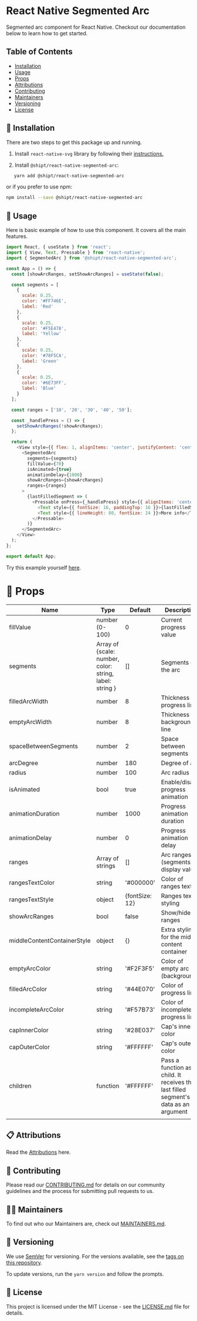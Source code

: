 # React Native Segmented Arc

Segmented arc component for React Native. Checkout our documentation below to learn how to get started.

## Table of Contents

- [Installation](#-installation)
- [Usage](#-usage)
- [Props](#-props)
- [Attributions](#-attributions)
- [Contributing](#-contributing)
- [Maintainers](#-maintainers)
- [Versioning](#-versioning)
- [License](#-license)

## 🚀 Installation

There are two steps to get this package up and running.

1. Install `react-native-svg` library by following their [instructions.](https://github.com/react-native-svg/react-native-svg)

2. Install `@shipt/react-native-segmented-arc`:

```bash
   yarn add @shipt/react-native-segmented-arc
```

or if you prefer to use npm:

```bash
npm install --save @shipt/react-native-segmented-arc
```

## 🎉 Usage

Here is basic example of how to use this component. It covers all the main features.

```js
import React, { useState } from 'react';
import { View, Text, Pressable } from 'react-native';
import { SegmentedArc } from '@shipt/react-native-segmented-arc';

const App = () => {
  const [showArcRanges, setShowArcRanges] = useState(false);

  const segments = [
    {
      scale: 0.25,
      color: '#FF746E',
      label: 'Red'
    },
    {
      scale: 0.25,
      color: '#F5E478',
      label: 'Yellow'
    },
    {
      scale: 0.25,
      color: '#78F5CA',
      label: 'Green'
    },
    {
      scale: 0.25,
      color: '#6E73FF',
      label: 'Blue'
    }
  ];

  const ranges = ['10', '20', '30', '40', '50'];

  const _handlePress = () => {
    setShowArcRanges(!showArcRanges);
  };

  return (
    <View style={{ flex: 1, alignItems: 'center', justifyContent: 'center' }}>
      <SegmentedArc
        segments={segments}
        fillValue={70}
        isAnimated={true}
        animationDelay={1000}
        showArcRanges={showArcRanges}
        ranges={ranges}
      >
        {lastFilledSegment => (
          <Pressable onPress={_handlePress} style={{ alignItems: 'center' }}>
            <Text style={{ fontSize: 16, paddingTop: 16 }}>{lastFilledSegment.label}</Text>
            <Text style={{ lineHeight: 80, fontSize: 24 }}>More info</Text>
          </Pressable>
        )}
      </SegmentedArc>
    </View>
  );
};

export default App;
```

Try this example yourself [here](./example).

# 📖 Props

| Name                        | Type                                                    | Default        | Description                                                                           |
| --------------------------- | ------------------------------------------------------- | -------------- | ------------------------------------------------------------------------------------- |
| fillValue                   | number (0-100)                                          | 0              | Current progress value                                                                |
| segments                    | Array of {scale: number, color: string, label: string } | []             | Segments of the arc                                                                   |
| filledArcWidth              | number                                                  | 8              | Thickness of progress line                                                            |
| emptyArcWidth               | number                                                  | 8              | Thickness of background line                                                          |
| spaceBetweenSegments        | number                                                  | 2              | Space between segments                                                                |
| arcDegree                   | number                                                  | 180            | Degree of arc                                                                         |
| radius                      | number                                                  | 100            | Arc radius                                                                            |
| isAnimated                  | bool                                                    | true           | Enable/disable progress animation                                                     |
| animationDuration           | number                                                  | 1000           | Progress animation duration                                                           |
| animationDelay              | number                                                  | 0              | Progress animation delay                                                              |
| ranges                      | Array of strings                                        | []             | Arc ranges (segments) display values                                                  |
| rangesTextColor             | string                                                  | '#000000'      | Color of ranges text                                                                  |
| rangesTextStyle             | object                                                  | {fontSize: 12} | Ranges text styling                                                                   |
| showArcRanges               | bool                                                    | false          | Show/hide arc ranges                                                                  |
| middleContentContainerStyle | object                                                  | {}             | Extra styling for the middle content container                                        |
| emptyArcColor               | string                                                  | '#F2F3F5'      | Color of empty arc (background)                                                       |
| filledArcColor              | string                                                  | '#44E070'      | Color of progress line                                                                |
| incompleteArcColor          | string                                                  | '#F57B73'      | Color of incomplete progress line                                                     |
| capInnerColor               | string                                                  | '#28E037'      | Cap's inner color                                                                     |
| capOuterColor               | string                                                  | '#FFFFFF'      | Cap's outer color                                                                     |
| children                    | function                                                | '#FFFFFF'      | Pass a function as a child. It receives the last filled segment's data as an argument |
|                             |

## 📋 Attributions

Read the [Attributions](ATTRIBUTIONS.md) here.

## 👏 Contributing

Please read our [CONTRIBUTING.md](./CONTRIBUTING.md) for details on our community guidelines and the process for submitting pull requests to us.

## 🧑‍💻 Maintainers

To find out who our Maintainers are, check out [MAINTAINERS.md](MAINTAINERS.md).

## 🚅 Versioning

We use [SemVer](http://semver.org/) for versioning. For the versions available, see the [tags on this repository](https://github.com/shipt/react-native-segmented-arc/tags).

To update versions, run the `yarn version` and follow the prompts.

## 📄 License

This project is licensed under the MIT License - see the [LICENSE.md](LICENSE.md) file for details.
